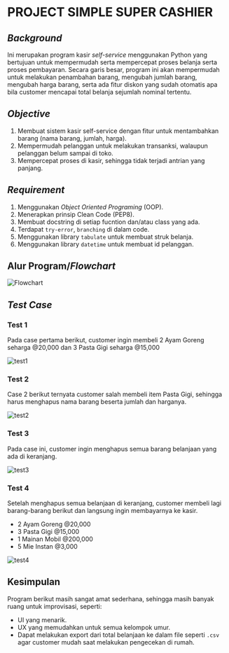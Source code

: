 # PROJECT SIMPLE SUPER CASHIER

## _Background_
Ini merupakan program kasir _self-service_ menggunakan Python yang bertujuan untuk mempermudah serta mempercepat proses belanja serta proses pembayaran.
Secara garis besar, program ini akan mempermudah untuk melakukan penambahan barang, mengubah jumlah barang, mengubah harga barang, serta ada fitur diskon yang sudah otomatis apa bila customer mencapai total belanja sejumlah nominal tertentu.

## _Objective_
  1. Membuat sistem kasir self-service dengan fitur untuk mentambahkan barang (nama barang, jumlah, harga).
  2. Mempermudah pelanggan untuk melakukan transanksi, walaupun pelanggan belum sampai di toko.
  3. Mempercepat proses di kasir, sehingga tidak terjadi antrian yang panjang.

## _Requirement_
  1. Menggunakan _Object Oriented Programing_ (OOP).
  2. Menerapkan prinsip Clean Code (PEP8).
  3. Membuat docstring di setiap fucntion dan/atau class yang ada.
  4. Terdapat `try-error`, `branching` di dalam code.
  5. Menggunakan library `tabulate` untuk membuat struk belanja.
  6. Menggunakan library `datetime` untuk membuat id pelanggan.

## Alur Program/_Flowchart_
![Flowchart](https://github.com/nublz7/superCashier/assets/134612964/3c4afd38-e691-4519-a4e5-f8479902c27a)

## _Test Case_
### Test 1
Pada case pertama berikut, customer ingin membeli 2 Ayam Goreng seharga @20,000 dan 3 Pasta Gigi seharga @15,000

![test1](https://github.com/nublz7/superCashier/assets/134612964/56f9ca01-bbda-480a-974c-cd801711a6cf)

### Test 2
Case 2 berikut ternyata customer salah membeli item Pasta Gigi, sehingga harus menghapus nama barang beserta jumlah dan harganya.

![test2](https://github.com/nublz7/superCashier/assets/134612964/1ee3cfa8-b4a7-484c-bfb7-2196701443f4)

### Test 3
Pada case ini, customer ingin menghapus semua barang belanjaan yang ada di keranjang.

![test3](https://github.com/nublz7/superCashier/assets/134612964/2a29ed86-c0ab-40a9-a034-5aa631ffd059)

### Test 4
Setelah menghapus semua belanjaan di keranjang, customer membeli lagi barang-barang berikut dan langsung ingin membayarnya ke kasir.
  - 2 Ayam Goreng @20,000
  - 3 Pasta Gigi @15,000
  - 1 Mainan Mobil @200,000
  - 5 Mie Instan @3,000

![test4](https://github.com/nublz7/superCashier/assets/134612964/54a7879e-d240-4624-99dc-0ce2adfc8574)

## Kesimpulan
Program berikut masih sangat amat sederhana, sehingga masih banyak ruang untuk improvisasi, seperti:
  - UI yang menarik.
  - UX yang memudahkan untuk semua kelompok umur.
  - Dapat melakukan export dari total belanjaan ke dalam file seperti `.csv` agar customer mudah saat melakukan pengecekan di rumah.
